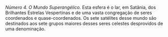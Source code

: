 ﻿*Número 4. O Mundo Superangélico.* Esta esfera é o lar, em Satânia, dos Brilhantes Estrelas Vespertinas e de uma vasta congregação de seres coordenados e quase-coordenados. Os sete satélites desse mundo são destinados aos sete grupos maiores desses seres celestes desprovidos de uma denominação.